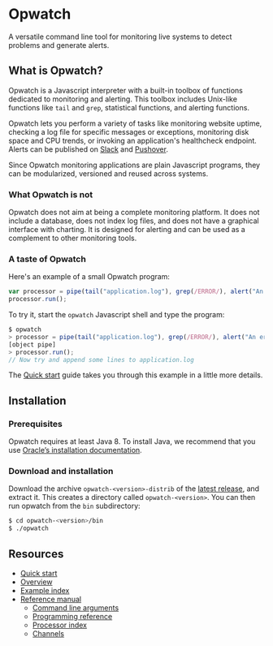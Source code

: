 # Opwatch

A versatile command line tool for monitoring live systems to detect problems and generate alerts.
 
## What is Opwatch?

Opwatch is a Javascript interpreter with a built-in toolbox of functions dedicated to monitoring and alerting. 
This toolbox includes Unix-like functions like `tail` and `grep`, statistical functions, and alerting functions.

Opwatch lets you perform a variety of tasks like monitoring website uptime, checking a log file for specific messages
or exceptions, monitoring disk space and CPU trends, or invoking an application's healthcheck endpoint. Alerts can be 
published on [Slack](https://slack.com/) and [Pushover](https://pushover.net/).
 
Since Opwatch monitoring applications are plain Javascript programs, they can be modularized, versioned and reused 
across systems.

### What Opwatch is not
 
Opwatch does not aim at being a complete monitoring platform. It does not include a database, does not index log files, 
and does not have a graphical interface with charting. It is designed for alerting and can be used as a complement to 
other monitoring tools.

### A taste of Opwatch

Here's an example of a small Opwatch program:

```js
var processor = pipe(tail("application.log"), grep(/ERROR/), alert("An error occurred!"));
processor.run();
```

To try it, start the `opwatch` Javascript shell and type the program:

```js
$ opwatch
> processor = pipe(tail("application.log"), grep(/ERROR/), alert("An error occurred!"));
[object pipe]
> processor.run();
// Now try and append some lines to application.log
```

The [Quick start](doc/quickstart.md) guide takes you through this example in a little more details.

## Installation

### Prerequisites

Opwatch requires at least Java 8. To install Java, we recommend that you use 
[Oracle’s installation documentation](http://docs.oracle.com/javase/8/docs/technotes/guides/install/install_overview.html).

### Download and installation

Download the archive `opwatch-<version>-distrib` of the [latest release](https://github.com/nseniak/opwatch/releases/latest), 
and extract it. This creates a directory called `opwatch-<version>`. You can then run opwatch from the `bin` subdirectory:
 
```sh
$ cd opwatch-<version>/bin
$ ./opwatch
```

## Resources

* [Quick start](doc/quickstart.md)
* [Overview](doc/overview.md)
* [Example index](doc/examples.md)
* [Reference manual](doc/reference/reference.md)
  * [Command line arguments](doc/reference/command.md)
  * [Programming reference](doc/reference/programming.md) 
  * [Processor index](doc/reference/processor/processors.md)
  * [Channels](doc/reference/channels.md)
